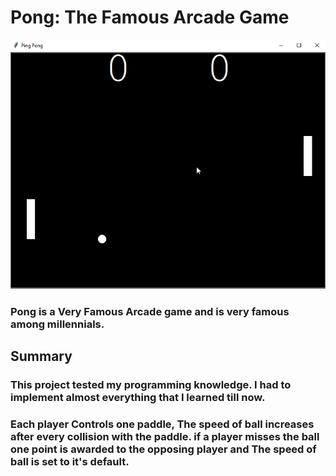 # Pong: The Famous Arcade Game
![Pong: The Famous Arcade Game](Output.gif)
### Pong is a Very Famous Arcade game and is very famous among millennials.
## Summary
### This project tested my programming knowledge. I had to implement almost everything that I learned till now.
### Each player Controls one paddle, The speed of ball increases after every collision with the paddle. if a player misses the ball one point is awarded to the opposing player and The speed of ball is set to it's default.